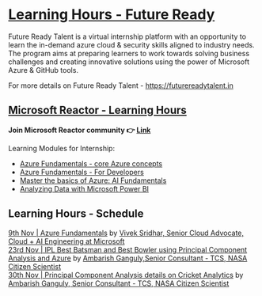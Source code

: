 # [Learning Hours - Future Ready](https://futurereadytalent.in)
Future Ready Talent is a virtual internship platform with an opportunity to learn the in-demand azure cloud &amp; security skills aligned to industry needs. The program aims at preparing learners to work towards solving business challenges and creating innovative solutions using the power of Microsoft Azure &amp; GitHub tools.  

For more details on Future Ready Talent - https://futurereadytalent.in

## [Microsoft Reactor - Learning Hours](https://www.meetup.com/microsoft-reactor-bengaluru)

**Join Microsoft Reactor community :point_right: [Link](https://www.meetup.com/microsoft-reactor-bengaluru)**

Learning Modules for Internship:

* [Azure Fundamentals - core Azure concepts](https://docs.microsoft.com/en-us/learn/paths/az-900-describe-cloud-concepts/)
* [Azure Fundamentals - For Developers](https://docs.microsoft.com/en-us/learn/certifications/azure-developer/)
* [Master the basics of Azure: AI Fundamentals](https://docs.microsoft.com/en-us/users/23110622/collections/0kjyh8rn55yknr)
* [Analyzing Data with Microsoft Power BI](https://docs.microsoft.com/en-us/learn/certifications/exams/da-100)

## Learning Hours - Schedule

[9th Nov | Azure Fundamentals](https://www.meetup.com/microsoft-reactor-bengaluru/events/281498816/) by [Vivek Sridhar, Senior Cloud Advocate, Cloud + AI Engineering at Microsoft](https://twitter.com/vivek_sridhar) <br/>
[23rd Nov | IPL Best Batsman and Best Bowler using Principal Component Analysis and Azure](https://www.meetup.com/microsoft-reactor-bengaluru/events/281541784/) by [Ambarish Ganguly,Senior Consultant - TCS, NASA Citizen Scientist](https://www.linkedin.com/in/ambarish-ganguly/) <br/>
[30th Nov | Principal Component Analysis details on Cricket Analytics](https://www.meetup.com/microsoft-reactor-bengaluru/events/281541905/) by [Ambarish Ganguly, Senior Consultant - TCS, NASA Citizen Scientist](https://www.linkedin.com/in/ambarish-ganguly/)
